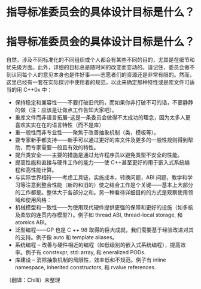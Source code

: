 # 指导标准委员会的具体设计目标是什么？

# 指导标准委员会的具体设计目标是什么？

自然，涉及不同标准化的不同组织或个人都会有某些不同的目的，尤其是在细节和优先级方面。此外，详细的目标总是随时间的改变而变动的。请记住，委员会做不到认同每个人的意见本身也是件好事——志愿者们的资源还是非常有限的。然而，这里已经有一套在实际探讨中使用着的规范，以此来确定那种特性或是库文件可适当的用 C++0x 中：

*   保持稳定和兼容性——不要打破旧代码，而如果你非打破不可的话，不要静静的做（注：应该是让做点工作告知大家吧）。
*   重库文件而非语言拓展–这是一条委员会做得不太成功的理念，因为太多人更喜欢实实在在的语言特性（而不是库）
*   重一般性而非专业性——聚焦于改善抽象机制（类，模板等）。
*   要专家新手都支持——新手可以通过更好的库文件及更多的一般性规则得到帮助，而专家需要一般且有效的特性。
*   提升类安全——主要的措施是通过允许程序员以避免类型不安全的性能。
*   提高性能和直接与硬件工作的能力——使 C++甚至更好的用于嵌入式系统编程和高性能计算。
*   与实际世界相符——考虑工具链，实施成本，转换问题，ABI 问题，教学和学习等注意到整合性能（新的和旧的）使之结合工作是个关键——基本上大部分的工作都是。整体大于各部分之和。另一种看待详细目的的方式是观察使用领域和使用风格：
*   机械模型和一致性——为使用现代硬件提供更强的保障和更好的设施（如多核及柔软的连贯内存模型?）。例子如 thread ABI, thread-local storage, 和 atomics ABI。
*   泛型编程——GP 也是 C ++ 98 取得的巨大成就，我们需要基于经验改进对其的支持。例子像 auto 和 template aliases。
*   系统编程 – 改善与硬件相近的编程（如低级别的嵌入式系统编程），提高效率。例子有 constexpr, std::array, 和 eneralized PODs.
*   库建设 – 消除抽象机制的局限性，效率低和不规范。例子有 inline namespace, inherited constructors, 和 rvalue references.

（翻译：Chilli）未整理